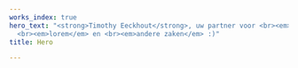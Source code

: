 ```yaml
---
works_index: true
hero_text: "<strong>Timothy Eeckhout</strong>, uw partner voor <br><em>vloeren</em>,
  <br><em>lorem</em> en <br><em>andere zaken</em> :)"
title: Hero

---
```

<Hero :text="$page.frontmatter.hero_text" />
<WorksList />